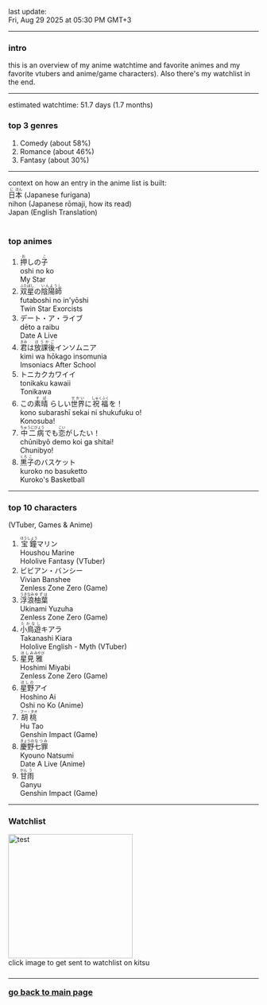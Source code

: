 last update: <br/> Fri, Aug 29 2025 at 05:30 PM GMT+3<hr/>

<h3> intro </h3>
this is an overview of my anime watchtime and favorite animes and my favorite vtubers and anime/game characters). Also there's my watchlist in the end.
<hr/>

estimated watchtime: 51.7 days (1.7 months)
<h3> top 3 genres </h3>
  <ol>
    <li>Comedy (about 58%)</li>
    <li>Romance (about 46%)</li>
    <li>Fantasy (about 30%)</li>
  </ol>
<hr/>

context on how an entry in the anime list is built: <br/>
<ruby><rb>日</rb><rt>に</rt><rb>本</rb><rt>ほん</rt></ruby> (Japanese furigana)<br/>
nihon (Japanese rōmaji, how its read)<br/>
Japan (English Translation)<br/>
<br/>
<h3> top animes</h3>

<ol>
<li>
<ruby>
<rb>押</rb><rt>お</rt><rb>しの</rb><rt></rt><rb>子</rb><rt>こ</rt></ruby><br/>
oshi no ko<br/>
My Star
</li>
<li>
<ruby>
<rb>双星</rb><rt>ふたぼし</rt><rb>の</rb><rt></rt><rb>陰陽師</rb><rt>いんようし</rt></ruby><br/>
futaboshi no in'yōshi<br/>
Twin Star Exorcists
</li>
<li>
デート・ア・ライブ <br/>
dēto a raibu<br/>
Date A Live
</li>
<li>
<ruby>
<rb>君</rb><rt>きみ</rt><rb>は</rb><rt></rt><rb>放課後</rb><rt>ほうかご</rt><rb>インソムニア</rb><rt></rt>
</ruby><br/>
kimi wa hōkago insomunia<br/>
Imsoniacs After School
</li>
<li>
トニカクカワイイ　<br/>
tonikaku kawaii<br/>
Tonikawa
</li>
<li>
<ruby>
<rb>この</rb><rt></rt><rb>素晴</rb></rb><rt>すば</rt>
<rb>らしい</rb><rt></rt><rb>世界</rb></rb><rt>せかい</rt><rb>に</rb><rt></rt><rb>祝福</rb><rt>しゅくふく</rt><rb>を！</rb><rt></rt>
</ruby>
<br/>
kono subarashī sekai ni shukufuku o!<br/>
Konosuba!
</li>
<li>
<ruby>
<rb>中二病</rb><rt>ちゅうにびょう</rt><rb>でも</rb><rt>　</rt><rb>恋</rb><rt>こい</rt><rb>がしたい！</rb><rt></rt>
</ruby><br/>
chūnibyō demo koi ga shitai! <br/>
Chunibyo!
</li>
<li>
<ruby>
<rb>黒</rb><rt>くろ</rt><rb>子</rb><rt>こ</rt><rb>のバスケット</rb><rt></rt>
</ruby><br/>
kuroko no basuketto<br/>
Kuroko's Basketball
</li>
</ol>
<hr/>
<h3>top 10 characters</h3>
(VTuber, Games & Anime)<br/>
<ol>
<li>
<ruby>
<rb>宝鐘</rb><rt>ほうしょう</rt><rb>マリン</rb>
</ruby><br/>
Houshou Marine <br/>
Hololive Fantasy (VTuber)
</li>
<li>
ビビアン・バンシー <br/>
Vivian Banshee <br/>
Zenless Zone Zero (Game)
</li>
<li>
<ruby>
<rb>浮浪</rb><rt>うきなみ</rt><rb>柚葉</rb><rt>ゆずは</rt>
</ruby><br/>
Ukinami Yuzuha <br/>
Zenless Zone Zero (Game)
</li>
<li>
<ruby>
<rb>小鳥遊</rb><rt>たかなし</rt><rb>キアラ</rb><rt></rt>
</ruby><br/>
Takanashi Kiara <br/>
Hololive English - Myth (VTuber)
</li>
<li>
<ruby>
<rb>星見</rb><rt>ほしみ</rt><rb>雅</rb><rt>みやび</rb>
</ruby><br/>
Hoshimi Miyabi <br/>
Zenless Zone Zero (Game)
</li>
<li>
<ruby>
<rb>星野</rb><rt>ほしの</rt><rb>アイ</rb><rt></rt>
</ruby><br/>
Hoshino Ai <br/>
Oshi no Ko (Anime)
<li>
<ruby>
<rb>胡桃</rb><rt>フー・タオ</rt>
</ruby><br/>
Hu Tao <br/>
Genshin Impact (Game)
</li>
<li>
<ruby>
<rb>慶野</rb><rt>きょうの</rt><rb>七罪</rb><rt>なつみ</rt>
</ruby><br/>
Kyouno Natsumi <br/>
Date A Live (Anime)
</li>
<li>
<ruby>
<rb>甘</rb><rt>かん</rt><rb>雨</rb><rt>う</rt>
</ruby><br/>
Ganyu <br/>
Genshin Impact (Game)
</li>
</ol>
<hr/>

<h3> Watchlist </h3>
  <div class="container">
    <a href="https://kitsu.io/users/nekomata_mottsii/library">
      <img src="https://c.tenor.com/geGFxXPcbfkAAAAS/chuunibyou-smug.gif" width="250" height="250" alt="test" class="image">
      <div class="overlay">
    </a>
  </div>
 click image to get sent to watchlist on kitsu
  <h3/><hr/>

  <a href="https://github.com/nekomata_mottsii">go back to main page</a>
